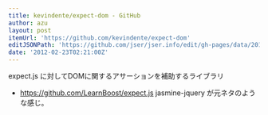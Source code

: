 ```yaml
---
title: kevindente/expect-dom - GitHub
author: azu
layout: post
itemUrl: 'https://github.com/kevindente/expect-dom'
editJSONPath: 'https://github.com/jser/jser.info/edit/gh-pages/data/2012/02/index.json'
date: '2012-02-23T02:21:00Z'
---
```

expect.js に対してDOMに関するアサーションを補助するライブラリ
- https://github.com/LearnBoost/expect.js
jasmine-jquery が元ネタのような感じ。

